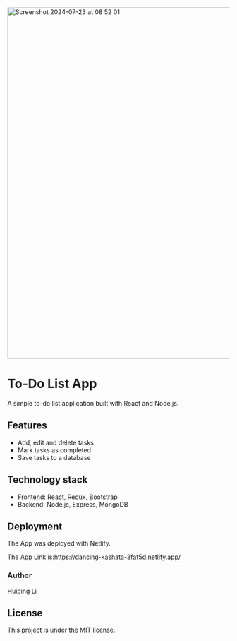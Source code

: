<img width="796" alt="Screenshot 2024-07-23 at 08 52 01" src="https://github.com/user-attachments/assets/fb5117dd-05e2-47a6-a5fd-d92a21af9427">

# To-Do List App

A simple to-do list application built with React and Node.js.

## Features
- Add, edit and delete tasks
- Mark tasks as completed
- Save tasks to a database

## Technology stack
- Frontend: React, Redux, Bootstrap
- Backend: Node.js, Express, MongoDB

## Deployment
The App was deployed with Netlify.

The App Link is:https://dancing-kashata-3faf5d.netlify.app/


### Author
Huiping Li

## License
This project is under the MIT license.
